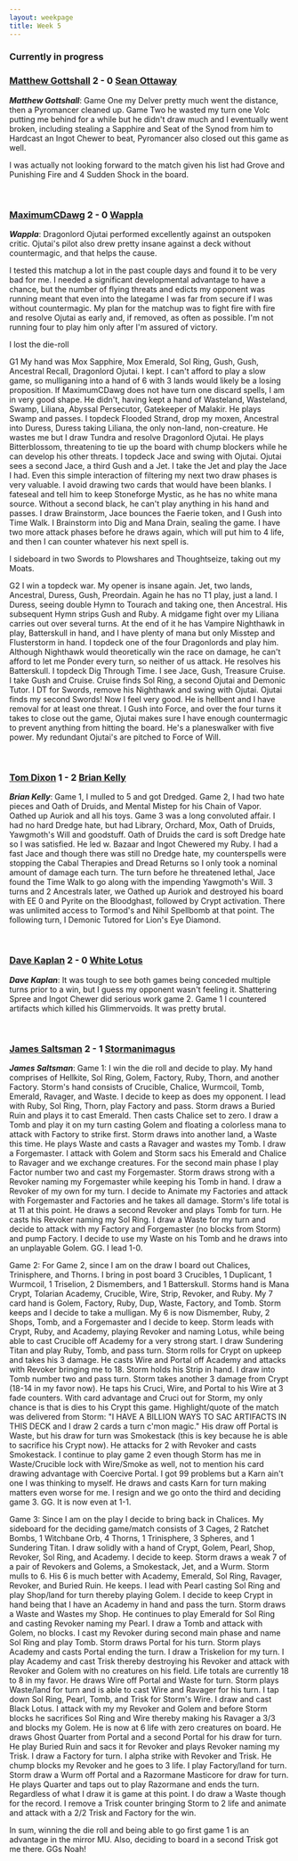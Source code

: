 ```yaml
---
layout: weekpage
title: Week 5
---
```


### Currently in progress

### [Matthew Gottshall](/MG2-UR-Delver) 2 - 0 [Sean Ottaway](/SO2-Punishing-Dack)

***Matthew Gottshall***: Game One my Delver pretty much went the distance, then a Pyromancer cleaned up.
Game Two he wasted my turn one Volc putting me behind for a while but he didn't draw much and I eventually went broken, including stealing a Sapphire and Seat of the Synod from him to Hardcast an Ingot Chewer to beat, Pyromancer also closed out this game as well.

I was actually not looking forward to the match given his list had Grove and Punishing Fire and 4 Sudden Shock in the board.

<br />

### [MaximumCDawg](/MCD2-The-White-Gate) 2 - 0 [Wappla](/W2-Esper-Dragons)

***Wappla***: Dragonlord Ojutai performed excellently against an outspoken critic. Ojutai's pilot also drew pretty insane against a deck without countermagic, and that helps the cause.

I tested this matchup a lot in the past couple days and found it to be very bad for me. I needed a significant developmental advantage to have a chance, but the number of flying threats and edicts my opponent was running meant that even into the lategame I was far from secure if I was without countermagic. My plan for the matchup was to fight fire with fire and resolve Ojutai as early and, if removed, as often as possible. I'm not running four to play him only after I'm assured of victory.

I lost the die-roll

G1 My hand was Mox Sapphire, Mox Emerald, Sol Ring, Gush, Gush, Ancestral Recall, Dragonlord Ojutai. I kept. I can't afford to play a slow game, so mulliganing into a hand of 6 with 3 lands would likely be a losing proposition. If MaximumCDawg does not have turn one discard spells, I am in very good shape. He didn't, having kept a hand of Wasteland, Wasteland, Swamp, Liliana, Abyssal Persecutor, Gatekeeper of Malakir. He plays Swamp and passes. I topdeck Flooded Strand, drop my moxen, Ancestral into Duress, Duress taking Liliana, the only non-land, non-creature. He wastes me but I draw Tundra and resolve Dragonlord Ojutai. He plays Bitterblossom, threatening to tie up the board with chump blockers while he can develop his other threats. I topdeck Jace and swing with Ojutai. Ojutai sees a second Jace, a third Gush and a Jet. I take the Jet and play the Jace I had. Even this simple interaction of filtering my next two draw phases is very valuable. I avoid drawing two cards that would have been blanks. I fateseal and tell him to keep Stoneforge Mystic, as he has no white mana source. Without a second black, he can't play anything in his hand and passes. I draw Brainstorm, Jace bounces the Faerie token, and I Gush into Time Walk. I Brainstorm into Dig and Mana Drain, sealing the game. I have two more attack phases before he draws again, which will put him to 4 life, and then I can counter whatever his next spell is.


I sideboard in two Swords to Plowshares and Thoughtseize, taking out my Moats.

G2 I win a topdeck war. My opener is insane again. Jet, two lands, Ancestral, Duress, Gush, Preordain. Again he has no T1 play, just a land. I Duress, seeing double Hymn to Tourach and taking one, then Ancestral. His subsequent Hymn strips Gush and Ruby. A midgame fight over my Liliana carries out over several turns. At the end of it he has Vampire Nighthawk in play, Batterskull in hand, and I have plenty of mana but only Misstep and Flusterstorm in hand. I topdeck one of the four Dragonlords and play him. Although Nighthawk would theoretically win the race on damage, he can't afford to let me Ponder every turn, so neither of us attack. He resolves his Batterskull. I topdeck Dig Through Time. I see Jace, Gush, Treasure Cruise. I take Gush and Cruise. Cruise finds Sol Ring, a second Ojutai and Demonic Tutor. I DT for Swords, remove his Nighthawk and swing with Ojutai. Ojutai finds my second Swords! Now I feel very good. He is hellbent and I have removal for at least one threat. I Gush into Force, and over the four turns it takes to close out the game, Ojutai makes sure I have enough countermagic to prevent anything from hitting the board. He's a planeswalker with five power. My redundant Ojutai's are pitched to Force of Will.

<br />

### [Tom Dixon](/TD2-Dredge) 1 - 2 [Brian Kelly](/BK2-Dragonlord-Oath)

***Brian Kelly***: Game 1, I mulled to 5 and got Dredged.  Game 2, I had two hate pieces and Oath of Druids, and Mental Mistep for his Chain of Vapor.  Oathed up Auriok and all his toys.  Game 3 was a long convoluted affair.  I had no hard Dredge hate, but had Library, Orchard, Mox, Oath of Druids, Yawgmoth's Will and goodstuff.  Oath of Druids the card is soft Dredge hate so I was satisfied.  He led w. Bazaar and Ingot Chewered my Ruby.  I had a fast Jace and though there was still no Dredge hate, my counterspells were stopping the Cabal Therapies and Dread Returns so I only took a nominal amount of damage each turn.  The turn before he threatened lethal, Jace found the Time Walk to go along with the impending Yawgmoth's Will.  3 turns and 2 Ancestrals later, we Oathed up Auriok and destroyed his board with EE 0 and Pyrite on the Bloodghast, followed by Crypt activation.  There was unlimited access to Tormod's and Nihil Spellbomb at that point.  The following turn, I Demonic Tutored for Lion's Eye Diamond.

<br />

### [Dave Kaplan](/DK2-UR-Delver) 2 - 0 [White Lotus](/WL2-Neo-Academy)

***Dave Kaplan***: It was tough to see both games being conceded multiple turns prior to a win, but I guess my opponent wasn't feeling it. Shattering Spree and Ingot Chewer did serious work game 2. Game 1 I countered artifacts which killed his Glimmervoids. It was pretty brutal.

<br />

###  [James Saltsman](/JGS2-Stax) 2 - 1 [Stormanimagus](/ST2-California-Shops)

***James Saltsman***: Game 1: I win the die roll and decide to play. My hand comprises of Hellkite, Sol Ring, Golem, Factory, Ruby, Thorn, and another Factory. Storm's hand consists of Crucible, Chalice, Wurmcoil, Tomb, Emerald, Ravager, and Waste. I decide to keep as does my opponent. I lead with Ruby, Sol Ring, Thorn, play Factory and pass. Storm draws a Buried Ruin and plays it to cast Emerald. Then casts Chalice set to zero. I draw a Tomb and play it on my turn casting Golem and floating a colorless mana to attack with Factory to strike first. Storm draws into another land, a Waste this time. He plays Waste and casts a Ravager and wastes my Tomb. I draw a Forgemaster. I attack with Golem and Storm sacs his Emerald and Chalice to Ravager and we exchange creatures. For the second main phase I play Factor number two and cast my Forgemaster. Storm draws strong with a Revoker naming my Forgemaster while keeping his Tomb in hand. I draw a Revoker of my own for my turn. I decide to Animate my Factories and attack with Forgemaster and Factories and he takes all damage. Storm's life total is at 11 at this point. He draws a second Revoker and plays Tomb for turn. He casts his Revoker naming my Sol Ring. I draw a Waste for my turn and decide to attack with my Factory and Forgemaster (no blocks from Storm) and pump Factory. I decide to use my Waste on his Tomb and he draws into an unplayable Golem. GG. I lead 1-0.

Game 2: For Game 2, since I am on the draw I board out Chalices, Trinisphere, and Thorns. I bring in post board 3 Crucibles, 1 Duplicant, 1 Wurmcoil, 1 Triselion, 2 Dismembers, and 1 Batterskull. Storms hand is Mana Crypt, Tolarian Academy, Crucible, Wire, Strip, Revoker, and Ruby. My 7 card hand is Golem, Factory, Ruby, Dup, Waste, Factory, and Tomb. Storm keeps and I decide to take a mulligan. My 6 is now Dismember, Ruby, 2 Shops, Tomb, and a Forgemaster and I decide to keep. Storm leads with Crypt, Ruby, and Academy, playing Revoker and naming Lotus, while being able to cast Crucible off Academy for a very strong start. I draw Sundering Titan and play Ruby, Tomb, and pass turn. Storm rolls for Crypt on upkeep and takes his 3 damage. He casts Wire and Portal off Academy and attacks with Revoker bringing me to 18. Storm holds his Strip in hand. I draw into Tomb number two and pass turn. Storm takes another 3 damage from Crypt (18-14 in my favor now). He taps his Cruci, Wire, and Portal to his Wire at 3 fade counters. With card advantage and Cruci out for Storm, my only chance is that is dies to his Crypt this game. Highlight/quote of the match was delivered from Storm: "I HAVE A BILLION WAYS TO SAC ARTIFACTS IN THIS DECK and I draw 2 cards a turn c'mon magic." His draw off Portal is Waste, but his draw for turn was Smokestack (this is key because he is able to sacrifice his Crypt now). He attacks for 2 with Revoker and casts Smokestack. I continue to play game 2 even though Storm has me in Waste/Crucible lock with Wire/Smoke as well, not to mention his card drawing advantage with Coercive Portal. I got 99 problems but a Karn ain't one I was thinking to myself. He draws and casts Karn for turn making matters even worse for me. I resign and we go onto the third and deciding game 3. GG. It is now even at 1-1.

Game 3: Since I am on the play I decide to bring back in Chalices. My sideboard for the deciding game/match consists of 3 Cages, 2 Ratchet Bombs, 1 Witchbane Orb, 4 Thorns, 1 Trinisphere, 3 Spheres, and 1 Sundering Titan. I draw solidly with a hand of Crypt, Golem, Pearl, Shop, Revoker, Sol Ring, and Academy. I decide to keep. Storm draws a weak 7 of a pair of Revokers and Golems, a Smokestack, Jet, and a Wurm. Storm mulls to 6. His 6 is much better with Academy, Emerald, Sol Ring, Ravager, Revoker, and Buried Ruin. He keeps. I lead with Pearl casting Sol Ring and play Shop/land for turn thereby playing Golem. I decide to keep Crypt in hand being that I have an Academy in hand and pass the turn. Storm draws a Waste and Wastes my Shop. He continues to play Emerald for Sol Ring and casting Revoker naming my Pearl. I draw a Tomb and attack with Golem, no blocks. I cast my Revoker during second main phase and name Sol Ring and play Tomb. Storm draws Portal for his turn. Storm plays Academy and casts Portal ending the turn. I draw a Triskelion for my turn. I play Academy and cast Trisk thereby destroying his Revoker and attack with Revoker and Golem with no creatures on his field. Life totals are currently 18 to 8 in my favor. He draws Wire off Portal and Waste for turn. Storm plays Waste/land for turn and is able to cast Wire and Ravager for his turn. I tap down Sol Ring, Pearl, Tomb, and Trisk for Storm's Wire. I draw and cast Black Lotus. I attack with my my Revoker and Golem and before Storm blocks he sacrifices Sol Ring and Wire thereby making his Ravager a 3/3 and blocks my Golem. He is now at 6 life with zero creatures on board. He draws Ghost Quarter from Portal and a second Portal for his draw for turn. He play Buried Ruin and sacs it for Revoker and plays Revoker naming my Trisk. I draw a Factory for turn. I alpha strike with Revoker and Trisk. He chump blocks my Revoker and he goes to 3 life. I play Factory/land for turn. Storm draw a Wurm off Portal and a Razormane Masticore for draw for turn. He plays Quarter and taps out to play Razormane and ends the turn. Regardless of what I draw it is game at this point. I do draw a Waste though for the record. I remove a Trisk counter bringing Storm to 2 life and animate and attack with a 2/2 Trisk and Factory for the win.

In sum, winning the die roll and being able to go first game 1 is an advantage in the mirror MU. Also, deciding to board in a second Trisk got me there. GGs Noah!
